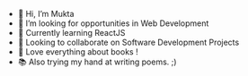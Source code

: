 - 👋 Hi, I’m Mukta
- 👀 I’m looking for opportunities in Web Development
- 🌱 Currently learning ReactJS
- 🤝 Looking to collaborate on Software Development Projects
- 💙 Love everything about books !
- 📚 Also trying my hand at writing poems. ;)


<!---
muktadeshpande2/muktadeshpande2 is a ✨ special ✨ repository because its `README.md` (this file) appears on your GitHub profile.
You can click the Preview link to take a look at your changes.
--->
